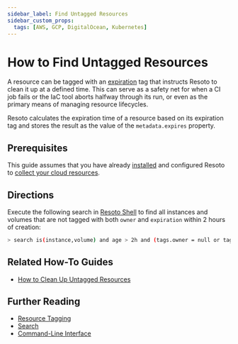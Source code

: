 ```yaml
---
sidebar_label: Find Untagged Resources
sidebar_custom_props:
  tags: [AWS, GCP, DigitalOcean, Kubernetes]
---
```


# How to Find Untagged Resources

A resource can be tagged with an [expiration](../../concepts/resource-management/expiration.md) tag that instructs Resoto to clean it up at a defined time. This can serve as a safety net for when a CI job fails or the IaC tool aborts halfway through its run, or even as the primary means of managing resource lifecycles.

Resoto calculates the expiration time of a resource based on its expiration tag and stores the result as the value of the `metadata.expires` property.

## Prerequisites

This guide assumes that you have already [installed](../../getting-started/install-resoto/index.md) and configured Resoto to [collect your cloud resources](../../getting-started/configure-cloud-provider-access/index.md).

## Directions

Execute the following search in [Resoto Shell](../../concepts/components/shell.md) to find all instances and volumes that are not tagged with both `owner` and `expiration` within 2 hours of creation:

```bash
> search is(instance,volume) and age > 2h and (tags.owner = null or tags.expiration = null)
```

## Related How-To Guides

- [How to Clean Up Untagged Resources](../cleanup/clean-up-expired-resources.md)

## Further Reading

- [Resource Tagging](../../concepts/resource-management/tagging.md)
- [Search](../../concepts/search/index.md)
- [Command-Line Interface](../../reference/cli/index.md)
